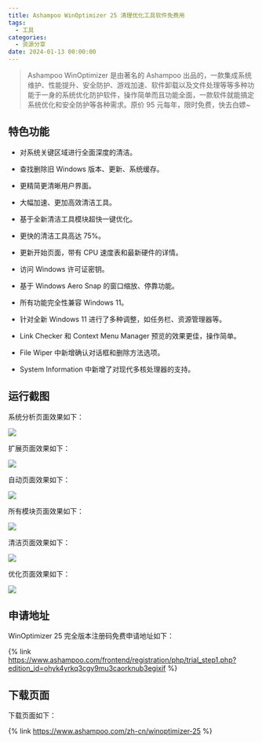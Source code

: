 ```yaml
---
title: Ashampoo WinOptimizer 25 清理优化工具软件免费用
tags:
  - 工具
categories:
  - 资源分享
date: 2024-01-13 00:00:00
---
```


> Ashampoo WinOptimizer 是由著名的 Ashampoo 出品的，一款集成系统维护、性能提升、安全防护、游戏加速、软件卸载以及文件处理等等多种功能于一身的系统优化防护软件，操作简单而且功能全面，一款软件就能搞定系统优化和安全防护等各种需求。原价 95 元每年，限时免费，快去白嫖~

<!-- more -->

## 特色功能

* 对系统关键区域进行全面深度的清洁。

* 查找删除旧 Windows 版本、更新、系统缓存。

* 更精简更清晰用户界面。

* 大幅加速、更加高效清洁工具。

* 基于全新清洁工具模块超快一键优化。

* 更快的清洁工具高达 75%。

* 更新开始页面，带有 CPU 速度表和最新硬件的详情。

* 访问 Windows 许可证密钥。

* 基于 Windows Aero Snap 的窗口缩放、停靠功能。

* 所有功能完全性兼容 Windows 11。

* 针对全新 Windows 11 进行了多种调整，如任务栏、资源管理器等。

* Link Checker 和 Context Menu Manager 预览的效果更佳，操作简单。

* File Wiper 中新增确认对话框和删除方法选项。

* System Information 中新增了对现代多核处理器的支持。

## 运行截图

系统分析页面效果如下：

![](https://cdn.dusays.com/2024/01/666-1.jpg)

扩展页面效果如下：

![](https://cdn.dusays.com/2024/01/666-2.jpg)

自动页面效果如下：

![](https://cdn.dusays.com/2024/01/666-3.jpg)

所有模块页面效果如下：

![](https://cdn.dusays.com/2024/01/666-4.jpg)

清洁页面效果如下：

![](https://cdn.dusays.com/2024/01/666-5.jpg)

优化页面效果如下：

![](https://cdn.dusays.com/2024/01/666-6.jpg)

## 申请地址

WinOptimizer 25 完全版本注册码免费申请地址如下：

{% link https://www.ashampoo.com/frontend/registration/php/trial_step1.php?edition_id=ohyk4yrkq3cgy9mu3caorknub3egixif %}

## 下载页面

下载页面如下：

{% link https://www.ashampoo.com/zh-cn/winoptimizer-25 %}